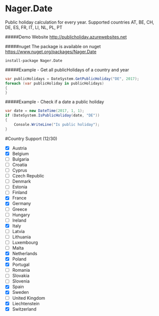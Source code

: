 Nager.Date
==========

Public holiday calculation for every year.
Supported countries AT, BE, CH, DE, ES, FR, IT, LI, NL, PL, PT

#####Demo Website
http://publicholiday.azurewebsites.net

#####nuget
The package is available on nuget
https://www.nuget.org/packages/Nager.Date
```
install-package Nager.Date
```

#####Example - Get all publicHolidays of a country and year
```cs
var publicHolidays = DateSystem.GetPublicHoliday("DE", 2017);
foreach (var publicHoliday in publicHolidays)
{
}
```

#####Example - Check if a date a public holiday
```cs
var date = new DateTime(2017, 1, 1);
if (DateSystem.IsPublicHoliday(date, "DE"))
{
	Console.WriteLine("Is public holiday");
}
```

#Country Support (12/30)
- [x] Austria
- [x] Belgium
- [ ] Bulgaria
- [ ] Croatia
- [ ] Cyprus
- [ ] Czech Republic
- [ ] Denmark
- [ ] Estonia
- [ ] Finland
- [x] France
- [x] Germany
- [ ] Greece
- [ ] Hungary
- [ ] Ireland
- [x] Italy
- [ ] Latvia
- [ ] Lithuania
- [ ] Luxembourg
- [ ] Malta
- [x] Netherlands
- [x] Poland
- [x] Portugal
- [ ] Romania
- [ ] Slovakia
- [ ] Slovenia
- [x] Spain
- [x] Sweden
- [ ] United Kingdom
- [x] Liechtenstein
- [x] Switzerland